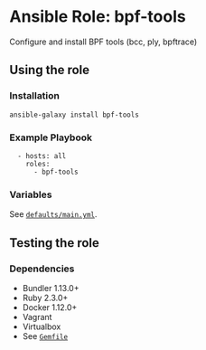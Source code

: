 # Ansible Role: bpf-tools

Configure and install BPF tools (bcc, ply, bpftrace)

## Using the role
### Installation
```
ansible-galaxy install bpf-tools
```

### Example Playbook
```
  - hosts: all
    roles:
      - bpf-tools
```

### Variables

See [`defaults/main.yml`](defaults/main.yml).

## Testing the role

### Dependencies
- Bundler 1.13.0+
- Ruby 2.3.0+
- Docker 1.12.0+
- Vagrant
- Virtualbox
- See [`Gemfile`](Gemfile)
